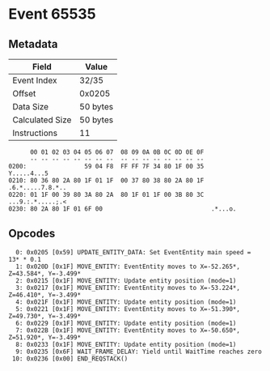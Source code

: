 # Event 65535

## Metadata

| Field           | Value    |
|-----------------|----------|
| Event Index     | 32/35    |
| Offset          | 0x0205   |
| Data Size       | 50 bytes |
| Calculated Size | 50 bytes |
| Instructions    | 11       |

```
      00 01 02 03 04 05 06 07  08 09 0A 0B 0C 0D 0E 0F
      -- -- -- -- -- -- -- --  -- -- -- -- -- -- -- --
0200:                59 04 F8  FF FF 7F 34 80 1F 00 35       Y.....4...5
0210: 80 36 80 2A 80 1F 01 1F  00 37 80 38 80 2A 80 1F  .6.*.....7.8.*..
0220: 01 1F 00 39 80 3A 80 2A  80 1F 01 1F 00 3B 80 3C  ...9.:.*.....;.<
0230: 80 2A 80 1F 01 6F 00                              .*...o.         
```

## Opcodes

```
  0: 0x0205 [0x59] UPDATE_ENTITY_DATA: Set EventEntity main speed = 13* * 0.1
  1: 0x020D [0x1F] MOVE_ENTITY: EventEntity moves to X=-52.265*, Z=43.584*, Y=-3.499*
  2: 0x0215 [0x1F] MOVE_ENTITY: Update entity position (mode=1)
  3: 0x0217 [0x1F] MOVE_ENTITY: EventEntity moves to X=-53.224*, Z=46.410*, Y=-3.499*
  4: 0x021F [0x1F] MOVE_ENTITY: Update entity position (mode=1)
  5: 0x0221 [0x1F] MOVE_ENTITY: EventEntity moves to X=-51.390*, Z=49.730*, Y=-3.499*
  6: 0x0229 [0x1F] MOVE_ENTITY: Update entity position (mode=1)
  7: 0x022B [0x1F] MOVE_ENTITY: EventEntity moves to X=-50.650*, Z=51.920*, Y=-3.499*
  8: 0x0233 [0x1F] MOVE_ENTITY: Update entity position (mode=1)
  9: 0x0235 [0x6F] WAIT_FRAME_DELAY: Yield until WaitTime reaches zero
 10: 0x0236 [0x00] END_REQSTACK()
```
